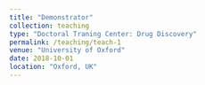 ```yaml
---
title: "Demonstrator"
collection: teaching
type: "Doctoral Traning Center: Drug Discovery"
permalink: /teaching/teach-1
venue: "University of Oxford"
date: 2018-10-01
location: "Oxford, UK"
---
```




